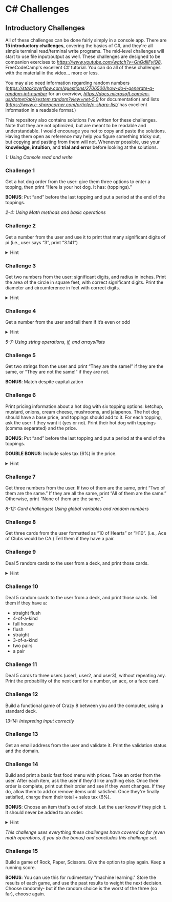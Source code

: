 # C# Challenges
## Introductory Challenges
All of these challenges can be done fairly simply in a console app. There are **15 introductory challenges**, covering the basics of C#, and they're all simple terminal read/terminal write programs. The mid-level challenges will start to use file input/output as well. These challenges are designed to be companion exercises to *https://www.youtube.com/watch?v=GhQdlIFylQ8*, FreeCodeCamp's excellent C# tutorial. You can do all of these challenges with the material in the video... more or less. 

You may also need information regarding random numbers (*https://stackoverflow.com/questions/2706500/how-do-i-generate-a-random-int-number* for an overview, *https://docs.microsoft.com/en-us/dotnet/api/system.random?view=net-5.0* for documentation) and lists (*https://www.c-sharpcorner.com/article/c-sharp-list/* has excellent information in a readable format.)

This repository also contains solutions I've written for these challenges. Note that they are not optimized, but are meant to be readable and understandable. I would encourage you not to copy and paste the solutions. Having them open as reference may help you figure something tricky out, but copying and pasting from them will not. Whenever possible, use your **knowledge, intuition**, and **trial and error** before looking at the solutions. 

*1: Using Console read and write*
### Challenge 1
Get a hot dog order from the user: give them three options to enter a topping, then print “Here is your hot dog. It has: (toppings).”

**BONUS**: Put “and” before the last topping and put a period at the end of the toppings.

*2-4: Using Math methods and basic operations*
### Challenge 2
Get a number from the user and use it to print that many significant digits of pi (i.e., user says “3”, print “3.141”)
<details>
  <summary>Hint</summary>
  
HINT: Pi ~= 355/113
</details>

### Challenge 3
Get two numbers from the user: significant digits, and radius in inches. Print the area of the circle in square feet, with correct significant digits. Print the diameter and circumference in feet with correct digits.
<details>
  <summary>Hint</summary>
  
HINT: 1 foot = 12 inches. 1 square foot = 12 * 12 square inches 
</details>

### Challenge 4
Get a number from the user and tell them if it’s even or odd
<details>
  <summary>Hint</summary>
  
HINT: Don’t forget about the modulo operator
</details>

*5-7: Using string operations, if, and arrays/lists*
### Challenge 5
Get two strings from the user and print “They are the same!” if they are the same, or “They are not the same!” if they are not.

**BONUS**: Match despite capitalization

### Challenge 6
Print pricing information about a hot dog with six topping options: ketchup, mustard, onions, cream cheese, mushrooms, and jalapenos. The hot dog should have a base price, and toppings should add to it. For each topping, ask the user if they want it (yes or no). Print their hot dog with toppings (comma separated) and the price. 

**BONUS**: Put “and” before the last topping and put a period at the end of the toppings.

**DOUBLE BONUS**: Include sales tax (6%) in the price. 

<details>
  <summary>Hint</summary>
  
HINT: This may be easier with a list. See https://www.c-sharpcorner.com/article/c-sharp-list/
</details>

### Challenge 7
Get three numbers from the user. If two of them are the same, print “Two of them are the same.” If they are all the same, print “All of them are the same.” Otherwise, print “None of them are the same.”

*8-12: Card challenges! Using global variables and random numbers*
### Challenge 8
Get three cards from the user formatted as “10 of Hearts” or “H10”. (i.e., Ace of Clubs would be CA.) Tell them if they have a pair.

### Challenge 9
Deal 5 random cards to the user from a deck, and print those cards. 
<details>
  <summary>Hint</summary>
  
Use global variables to keep track of which cards are in play. Look at the solution for an example.
</details>

### Challenge 10
Deal 5 random cards to the user from a deck, and print those cards. Tell them if they have a:
- straight flush
- 4-of-a-kind
- full house
- flush
- straight
- 3-of-a-kind
- two pairs
- a pair

### Challenge 11
Deal 5 cards to three users (user1, user2, and user3), without repeating any. Print the probability of the next card for a number, an ace, or a face card.

### Challenge 12
Build a functional game of Crazy 8 between you and the computer, using a standard deck. 

*13-14: Intepreting input correctly*
### Challenge 13
Get an email address from the user and validate it. Print the validation status and the domain.

### Challenge 14
Build and print a basic fast food menu with prices. Take an order from the user. After each item, ask the user if they'd like anything else. Once their order is complete, print out their order and see if they want changes. If they do, allow them to add or remove items until satisfied. Once they're finally satisfied, charge them their total + sales tax (6%). 

**BONUS**: Choose an item that's out of stock. Let the user know if they pick it. It should never be added to an order.
<details>
  <summary>Hint</summary>
  
HINT: If you've done challenge #6, you've done at least half of this already. Don't be afraid to re-use code! 
</details>

*This challenge uses everything these challenges have covered so far (even math operations, if you do the bonus) and concludes this challenge set.*
### Challenge 15
Build a game of Rock, Paper, Scissors. Give the option to play again. Keep a running score.

**BONUS**: You can use this for rudimentary "machine learning." Store the results of each game, and use the past results to weight the next decision. Choose randomly- but if the random choice is the worst of the three (so far), choose again. 
